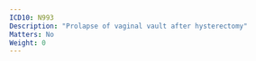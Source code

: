 ```yaml
---
ICD10: N993
Description: "Prolapse of vaginal vault after hysterectomy"
Matters: No
Weight: 0
---
```


